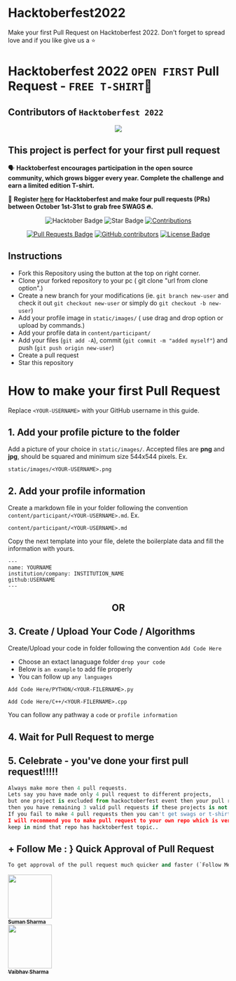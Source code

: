 # Hacktoberfest2022
Make your first Pull Request on Hacktoberfest 2022. Don't forget to spread love and if you like give us a ⭐️

# Hacktoberfest 2022 `OPEN FIRST` Pull Request - `FREE T-SHIRT`🎉



## Contributors of `Hacktoberfest 2022`

<div align="center">

<a href="https://github.com/CrackerSuman/Hacktoberfest2022/graphs/contributors">
  <img src="https://contrib.rocks/image?repo=CrackerSuman/Hacktoberfest2022" />
</a>
  
  </div>

## This project is perfect for your first pull request

🗣 **Hacktoberfest encourages participation in the open source community, which grows bigger every year. Complete the challenge and earn a limited edition T-shirt.**

📢 **Register [here](https://hacktoberfest.digitalocean.com) for Hacktoberfest and make four pull requests (PRs) between October 1st-31st to grab free SWAGS 🔥.**

<div align="center">

<img src="https://img.shields.io/badge/hacktoberfest-2022-blueviolet" alt="Hacktober Badge"/>
 <img src="https://img.shields.io/static/v1?label=%F0%9F%8C%9F&message=If%20Useful&style=style=flat&color=BC4E99" alt="Star Badge"/>
 <a href="https://github.com/CrackerSuman" ><img src="https://img.shields.io/badge/Contributions-welcome-violet.svg?style=flat&logo=git" alt="Contributions" /></a>

<a href="https://github.com/CrackerSuman/hacktoberfest2022/pulls"><img src="https://img.shields.io/github/issues-pr/CrackerSuman/hacktoberfest2022" alt="Pull Requests Badge"/></a>
<a href="https://github.com/CrackerSuman/hacktoberfest2022/graphs/contributors"><img alt="GitHub contributors" src="https://img.shields.io/github/contributors/CrackerSuman/hacktoberfest2022?color=2b9348"></a>
<a href="https://github.com/CrackerSuman/hacktoberfest2022/blob/master/LICENSE"><img src="https://img.shields.io/github/license/CrackerSuman/hacktoberfest2022?color=2b9348" alt="License Badge"/></a>

</div>

## Instructions

- Fork this Repository using the button at the top on right corner.
- Clone your forked repository to your pc ( git clone "url from clone option".)
- Create a new branch for your modifications (ie. `git branch new-user` and check it out `git checkout new-user` or simply do `git checkout -b new-user`)
- Add your profile image in `static/images/` ( use drag and drop option or upload by commands.)
- Add your profile data in `content/participant/`
- Add your files (`git add -A`), commit (`git commit -m "added myself"`) and push (`git push origin new-user`)
- Create a pull request
- Star this repository

# How to make your first Pull Request

Replace `<YOUR-USERNAME>` with your GitHub username in this guide.

## 1. Add your profile picture to the folder

Add a picture of your choice in `static/images/`. Accepted files are **png** and **jpg**, should be squared and minimum size 544x544 pixels. Ex.

```
static/images/<YOUR-USERNAME>.png
```


## 2. Add your profile information

Create a markdown file in your folder following the convention `content/participant/<YOUR-USERNAME>.md`. Ex.

```
content/participant/<YOUR-USERNAME>.md
```

Copy the next template into your file, delete the boilerplate data and fill the information with yours.

```
---
name: YOURNAME
institution/company: INSTITUTION_NAME
github:USERNAME
---
```

<div align="center">
<h2> OR </h2>
</div>

## 3. Create / Upload Your Code / Algorithms

Create/Upload your code in folder following the convention `Add Code Here`
- Choose an extact lanaguage folder `drop your code`
- Below is `an example` to add file properly
- You can follow up `any languages`
```
Add Code Here/PYTHON/<YOUR-FILERNAME>.py
```
```
Add Code Here/C++/<YOUR-FILERNAME>.cpp
```
You can follow any pathway a `code` or `profile information`

## 4. Wait for Pull Request to merge

## 5. Celebrate - you've done your first pull request!!!!!

```py
Always make more then 4 pull requests.
Lets say you have made only 4 pull request to different projects,
but one project is excluded from hackoctoberfest event then your pull request will not be counted and 
then you have remaining 3 valid pull requests if these projects is not excluded.
If you fail to make 4 pull requests then you can't get swags or t-shirts.
I will recommend you to make pull request to your own repo which is very very safest side for you..
keep in mind that repo has hacktoberfest topic..
```

## + Follow Me : } Quick Approval of Pull Request

```py
To get approval of the pull request much quicker and faster (`Follow Me`)🚀
```

<tr><td align="center"><a href="https://github.com/CrackerSuman"><kbd><img src="https://avatars3.githubusercontent.com/CrackerSuman?size=100" width="100px;" alt=""/></kbd><br /><sub><b>Suman Sharma</b></sub></a><br /></td>
 <tr><td align="center"><a href="https://github.com/AlphaVS-76"><kbd><img src="https://avatars3.githubusercontent.com/AlphaVS-76?size=100" width="100px;" alt=""/></kbd><br /><sub><b>Vaibhav Sharma</b></sub></a><br /></td>

</tr>
